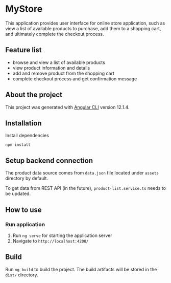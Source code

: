 # MyStore

This application provides user interface for online store application, such as view a list of available products to purchase, add them to a shopping cart, and ultimately complete the checkout process.

## Feature list
- browse and view a list of available products
- view product information and details
- add and remove product from the shopping cart
- complete checkout process and get confirmation message

## About the project

This project was generated with [Angular CLI](https://github.com/angular/angular-cli) version 12.1.4.

## Installation
Install dependencies

  ```
  npm install
  ```
  
## Setup backend connection
The product data source comes from `data.json` file located under `assets` directory by default. 

To get data from REST API (in the future), `product-list.service.ts` needs to be updated.

## How to use
### Run application
1. Run `ng serve` for starting the application server
2. Navigate to `http://localhost:4200/`


## Build

Run `ng build` to build the project. The build artifacts will be stored in the `dist/` directory.

